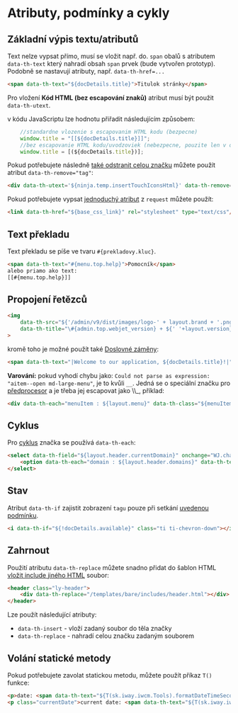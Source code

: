 # Atributy, podmínky a cykly

## Základní výpis textu/atributů

Text nelze vypsat přímo, musí se vložit např. do. `span` obalů s atributem `data-th-text` který nahradí obsah `span` prvek (bude vytvořen prototyp). Podobně se nastavují atributy, např. `data-th-href=...`

```html
<span data-th-text="${docDetails.title}">Titulok stránky</span>
```

Pro vložení **Kód HTML (bez escapování znaků)** atribut musí být použit `data-th-utext`.

v kódu JavaScriptu lze hodnotu přiřadit následujícím způsobem:

```javascript
    //standardne vlozenie s escapovanim HTML kodu (bezpecne)
    window.title = "[[${docDetails.title}]]";
    //bez escapovanie HTML kodu/uvodzoviek (nebezpecne, pouzite len v opravnenych pripadoch)
    window.title = [(${docDetails.title})];
```

Pokud potřebujete následně [také odstranit celou značku](https://www.thymeleaf.org/doc/tutorials/3.0/usingthymeleaf.html#removing-template-fragments) můžete použít atribut `data-th-remove="tag"`:

```html
<div data-th-utext='${ninja.temp.insertTouchIconsHtml}' data-th-remove="tag"></div>
```

Pokud potřebujete vypsat [jednoduchý atribut](webjet-objects.md) z `request` můžete použít:

```html
<link data-th-href="${base_css_link}" rel="stylesheet" type="text/css"/>
```

## Text překladu

Text překladu se píše ve tvaru `#{prekladovy.kluc}`.

```html
<span data-th-text="#{menu.top.help}">Pomocník</span>
alebo priamo ako text:
[[#{menu.top.help}]]
```

## Propojení řetězců

```html
<img
    data-th-src="${'/admin/v9/dist/images/logo-' + layout.brand + '.png'}"
    data-th-title="\#{admin.top.webjet_version} + ${' '+layout.version}"
>
```

kromě toho je možné použít také [Doslovné záměny](https://www.thymeleaf.org/doc/tutorials/3.0/usingthymeleaf.html#literal-substitutions):

```html
<span data-th-text="|Welcome to our application, ${docDetails.title}!|">
```

**Varování:** pokud vyhodí chybu jako: `Could not parse as expression: "aitem--open md-large-menu"`, je to kvůli `__`. Jedná se o speciální značku pro [předprocesor](https://www.thymeleaf.org/doc/tutorials/3.0/usingthymeleaf.html#preprocessing) a je třeba jej escapovat jako \\\\\_, příklad:

```html
<div data-th-each="menuItem : ${layout.menu}" data-th-class="${menuItem.active} ? 'md-large-menu\\_\\_item--open md-large-menu\\_\\_item--active' : 'md-large-menu__item'">
```

## Cyklus

Pro [cyklus](https://www.thymeleaf.org/doc/tutorials/3.0/usingthymeleaf.html#iteration) značka se používá `data-th-each`:

```html
<select data-th-field="${layout.header.currentDomain}" onchange="WJ.changeDomain(this);" data-th-data-previous="${layout.header.currentDomain}">
    <option data-th-each="domain : ${layout.header.domains}" data-th-text="${domain}" data-th-value="${domain}"></option>
</select>
```

## Stav

Atribut `data-th-if` zajistit zobrazení `tagu` pouze při setkání [uvedenou podmínku](https://www.thymeleaf.org/doc/tutorials/3.0/usingthymeleaf.html#conditional-evaluation).

```html
<i data-th-if="${!docDetails.available}" class="ti ti-chevron-down"></i>
```

## Zahrnout

Použití atributu `data-th-replace` můžete snadno přidat do šablon HTML [vložit include jiného HTML](https://www.thymeleaf.org/doc/tutorials/3.0/usingthymeleaf.html#including-template-fragments) soubor:

```html
<header class="ly-header">
    <div data-th-replace="/templates/bare/includes/header.html"></div>
</header>
```

Lze použít následující atributy:
- `data-th-insert` - vloží zadaný soubor do těla značky
- `data-th-replace` - nahradí celou značku zadaným souborem

## Volání statické metody

Pokud potřebujete zavolat statickou metodu, můžete použít příkaz `T()` funkce:

```html
<p>date: <span data-th-text="${T(sk.iway.iwcm.Tools).formatDateTimeSeconds(demoComponent.date)}"></span></p>
<p class="currentDate">current date: <span data-th-text="${T(sk.iway.iwcm.Tools).formatDateTimeSeconds(T(sk.iway.iwcm.Tools).getNow())}"></span></p>
```
